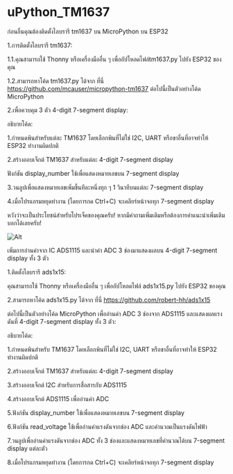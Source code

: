 # uPython_TM1637

ก่อนอื่นคุณต้องติดตั้งไลบรารี tm1637 บน MicroPython บน ESP32

1.การติดตั้งไลบรารี tm1637:

1.1.คุณสามารถใช้ Thonny หรือเครื่องมืออื่น ๆ เพื่ออัปโหลดไฟล์tm1637.py ไปยัง ESP32 ของคุณ

1.2.สามารถหาโค้ด tm1637.py ได้จาก ที่นี่ https://github.com/mcauser/micropython-tm1637 ต่อไปนี้เป็นตัวอย่างโค้ด MicroPython

2.เพื่อควบคุม 3 ตัว 4-digit 7-segment display:

อธิบายโค้ด:

1.กำหนดพินสำหรับแต่ละ TM1637 โดยเลือกพินที่ไม่ใช่ I2C, UART หรือขาอื่นที่อาจทำให้ ESP32 ทำงานผิดปกติ

2.สร้างออบเจ็กต์ TM1637 สำหรับแต่ละ 4-digit 7-segment display

ฟังก์ชัน display_number ใช้เพื่อแสดงหมายเลขบน 7-segment display

3.วนลูปเพื่อแสดงหมายเลขเพิ่มขึ้นทีละหนึ่งทุก ๆ 1 วินาทีบนแต่ละ 7-segment display

4.เมื่อโปรแกรมหยุดทำงาน (โดยการกด Ctrl+C) จะเคลียร์หน้าจอทุก 7-segment display

หวังว่าจะเป็นประโยชน์สำหรับโปรเจ็คของคุณครับ! หากมีคำถามเพิ่มเติมหรือต้องการคำแนะนำเพิ่มเติม บอกได้เลยครับ!

![Alt](https://repobeats.axiom.co/api/embed/f0d36e5660126b9dca48f5a745191bbcfd1be3dc.svg "Repobeats analytics image")

เพิ่มการอ่านค่าจาก IC ADS1115 และนำค่า ADC 3 ช่องมาแสดงผลบน 4-digit 7-segment display ทั้ง 3 ตัว

1.ติดตั้งไลบรารี ads1x15:

คุณสามารถใช้ Thonny หรือเครื่องมืออื่น ๆ เพื่ออัปโหลดไฟล์ ads1x15.py ไปยัง ESP32 ของคุณ

2.สามารถหาโค้ด ads1x15.py ได้จาก ที่นี่ https://github.com/robert-hh/ads1x15

ต่อไปนี้เป็นตัวอย่างโค้ด MicroPython เพื่ออ่านค่า ADC 3 ช่องจาก ADS1115 และแสดงผลแรงดันที่ 4-digit 7-segment display ทั้ง 3 ตัว:

อธิบายโค้ด:

1.กำหนดพินสำหรับ TM1637 โดยเลือกพินที่ไม่ใช่ I2C, UART หรือขาอื่นที่อาจทำให้ ESP32 ทำงานผิดปกติ

2.สร้างออบเจ็กต์ TM1637 สำหรับแต่ละ 4-digit 7-segment display

3.สร้างออบเจ็กต์ I2C สำหรับการสื่อสารกับ ADS1115

4.สร้างออบเจ็กต์ ADS1115 เพื่ออ่านค่า ADC

5.ฟังก์ชัน display_number ใช้เพื่อแสดงหมายเลขบน 7-segment display

6.ฟังก์ชัน read_voltage ใช้เพื่ออ่านค่าแรงดันจากช่อง ADC และคำนวณเป็นแรงดันไฟฟ้า

7.วนลูปเพื่ออ่านค่าแรงดันจากช่อง ADC ทั้ง 3 ช่องและแสดงหมายเลขที่คำนวณได้บน 7-segment display แต่ละตัว

8.เมื่อโปรแกรมหยุดทำงาน (โดยการกด Ctrl+C) จะเคลียร์หน้าจอทุก 7-segment display
